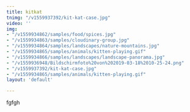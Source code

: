```yaml
---
title: kitkat
tnimg: "/v1559937392/kit-kat-case.jpg"
video: ''
img:
- "/v1559934862/samples/food/spices.jpg"
- "/v1559934863/samples/cloudinary-group.jpg"
- "/v1559934864/samples/landscapes/nature-mountains.jpg"
- "/v1559934865/samples/animals/kitten-playing.gif"
- "/v1559934866/samples/landscapes/landscape-panorama.jpg"
- "/v1559936948/Bildschirmfoto%20von%202019-03-18%2010-25-24.png"
- "/v1559937392/kit-kat-case.jpg"
- "/v1559934865/samples/animals/kitten-playing.gif"
layout: 'default'

---
```

fgfgh